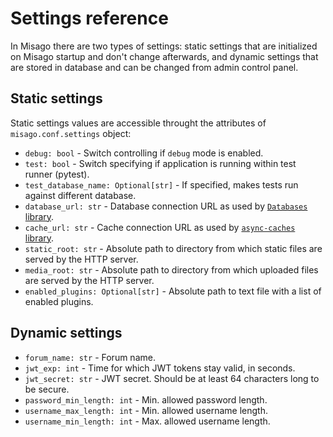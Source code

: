 Settings reference
==================

In Misago there are two types of settings: static settings that are initialized on Misago startup and don't change afterwards, and dynamic settings that are stored in database and can be changed from admin control panel.


Static settings
---------------

Static settings values are accessible throught the attributes of `misago.conf.settings` object:

- `debug: bool` - Switch controlling if `debug` mode is enabled.
- `test: bool` - Switch specifying if application is running within test runner (pytest).
- `test_database_name: Optional[str]` - If specified, makes tests run against different database.
- `database_url: str` - Database connection URL as used by [`Databases` library](https://www.encode.io/databases/database_queries/).
- `cache_url: str` - Cache connection URL as used by [`async-caches` library](https://rafalp.github.io/async-caches/backends/).
- `static_root: str` - Absolute path to directory from which static files are served by the HTTP server.
- `media_root: str` - Absolute path to directory from which uploaded files are served by the HTTP server.
- `enabled_plugins: Optional[str]` - Absolute path to text file with a list of enabled plugins.


Dynamic settings
----------------

- `forum_name: str` - Forum name.
- `jwt_exp: int` - Time for which JWT tokens stay valid, in seconds.
- `jwt_secret: str` - JWT secret. Should be at least 64 characters long to be secure.
- `password_min_length: int` - Min. allowed password length.
- `username_max_length: int` - Min. allowed username length.
- `username_min_length: int` - Max. allowed username length.